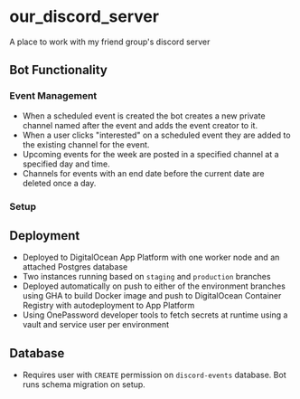 # our_discord_server
A place to work with my friend group's discord server

## Bot Functionality

### Event Management

- When a scheduled event is created the bot creates a new private channel named after the event and adds the event creator to it. 
- When a user clicks "interested" on a scheduled event they are added to the existing channel for the event. 
- Upcoming events for the week are posted in a specified channel at a specified day and time.
- Channels for events with an end date before the current date are deleted once a day.

### Setup

## Deployment

- Deployed to DigitalOcean App Platform with one worker node and an attached Postgres database
- Two instances running based on `staging` and `production` branches
- Deployed automatically on push to either of the environment branches using GHA to build Docker image and push to DigitalOcean Container Registry with autodeployment to App Platform
- Using OnePassword developer tools to fetch secrets at runtime using a vault and service user per environment

## Database

- Requires user with `CREATE` permission on `discord-events` database. Bot runs schema migration on setup. 